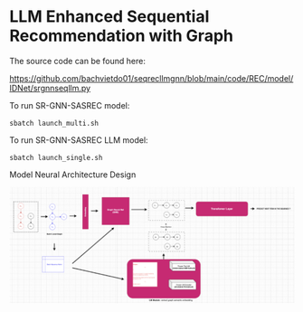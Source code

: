 # LLM Enhanced Sequential Recommendation with Graph

The source code can be found here:

https://github.com/bachvietdo01/seqrecllmgnn/blob/main/code/REC/model/IDNet/srgnnseqllm.py


To run SR-GNN-SASREC model:

```
sbatch launch_multi.sh
```

To run SR-GNN-SASREC LLM model:

```
sbatch launch_single.sh
```

Model Neural Architecture Design

![SEQRECGNNLLM](https://github.com/bachvietdo01/seqrecllmgnn/blob/main/seqrecgnnllm.png?raw=true)
